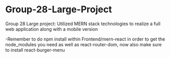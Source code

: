 # Group-28-Large-Project
Group 28 Large project: Utilized MERN stack technologies to realize a full web application along with a mobile version

-Remember to do npm install within Frontend/mern-react in order to get the node_modules you need as well as react-router-dom, now also make sure to install react-burger-menu